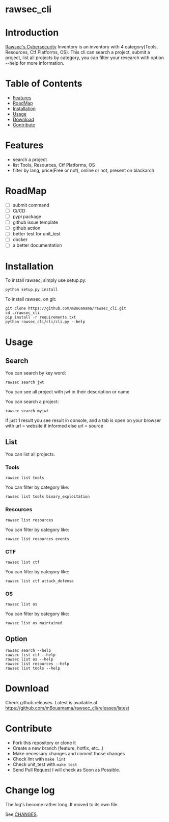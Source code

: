 # rawsec_cli

# Introduction
[Rawsec's Cybersecurity](https://inventory.raw.pm/overview.html) Inventory is an inventory with 4 category(Tools, Resources, Ctf Platforms, OS).
This cli can search a project, submit a project, list all projects by category, you can filter your research with option --help for more information.
# Table of Contents
- [Features](#features)
- [RoadMap](#roadmap)
- [Installation](#installation)
- [Usage](#usage)
- [Download](#download)
- [Contribute](#contribute)

# Features
- search a project
- list Tools, Resources, Ctf Platforms, OS
- filter by lang, price(Free or not), online or not, present on blackarch

# RoadMap

- [ ] submit command
- [ ] Ci/CD
- [ ] pypi package
- [ ] github issue template
- [ ] github action
- [ ] better test for unit_test
- [ ] docker
- [ ] a better documentation
# Installation
To install rawsec, simply use setup.py:
```
python setup.py install
```
To install rawsec, on git:
```
git clone https://github.com/mBouamama/rawsec_cli.git
cd ./rawsec_cli
pip install -r requirements.txt
python rawsec_cli/cli/cli.py --help
```
# Usage
## Search
You can search by key word:
```
rawsec search jwt
```
You can see all project with jwt in their description or name

You can search a project:
```
rawsec search myjwt
```
If just 1 result you see result in console, and a tab is open on your browser with url = website if informed else url = source
## List
You can list all projects.
### Tools
```
rawsec list tools 
```
 You can filter by category like:
 ```
rawsec list tools binary_exploitation
```
### Resources
```
rawsec list resources  
```
 You can filter by category like:
 ```
rawsec list resources events
```
### CTF
```
rawsec list ctf  
```
 You can filter by category like:
 ```
rawsec list ctf attack_defense
```
### OS
```
rawsec list os  
```
 You can filter by category like:
 ```
rawsec list os maintained
```

## Option
```
rawsec search --help
rawsec list ctf --help
rawsec list os --help
rawsec list resources --help
rawsec list tools --help
```
# Download
Check github releases. Latest is available at https://github.com/mBouamama/rawsec_cli/releases/latest
# Contribute
- Fork this repository or clone it
- Create a new branch (feature, hotfix, etc...)
- Make necessary changes and commit those changes
- Check lint with `make lint`
- Check unit_test with `make test`
- Send Pull Request
I will check as Soon as Possible.

# Change log

The log's become rather long. It moved to its own file.

See [CHANGES](https://github.com/mBouamama/rawsec_cli/blob/master/CHANGELOG.md).
